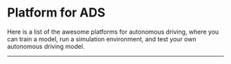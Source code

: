 # Platform for ADS

Here is a list of the awesome platforms for autonomous driving, where you can train a model, run a simulation environment, and test your own autonomous driving model.

---
